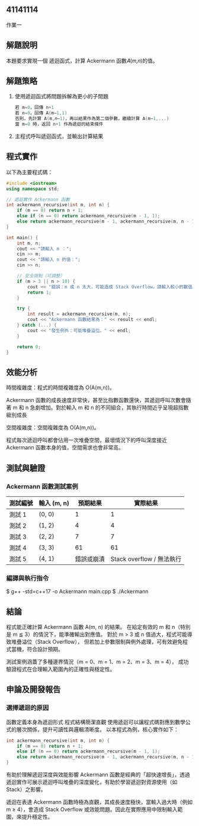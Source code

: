 ## 41141114
作業一
## 解題說明
本題要求實現一個 遞迴函式，計算 Ackermann 函數𝐴(𝑚,𝑛)的值。
## 解題策略
1. 使用遞迴函式將問題拆解為更小的子問題

   ```cpp
   若 m=0，回傳 n+1
   若 n=0，回傳 A(m−1,1)
   否則，先計算 A(m,𝑛−1)，再以結果作為第二個參數，繼續計算 A(m−1,...)
   當 m=0 時，返回 n+1 作為遞迴的結束條件
3. 主程式呼叫遞迴函式，並輸出計算結果

## 程式實作
以下為主要程式碼：

```cpp
#include <iostream>
using namespace std;

// 遞迴實作 Ackermann 函數
int ackermann_recursive(int m, int n) {
    if (m == 0) return n + 1;
    else if (n == 0) return ackermann_recursive(m - 1, 1);
    else return ackermann_recursive(m - 1, ackermann_recursive(m, n - 1));
}

int main() {
    int m, n;
    cout << "請輸入 m ：";
    cin >> m;
    cout << "請輸入 n 的值：";
    cin >> n;

    // 安全限制（可調整）
    if (m > 3 || n > 10) {
        cout << "錯誤：m 或 n 太大，可能造成 Stack Overflow。請輸入較小的數值。" << endl;
        return 1;
    }

    try {
        int result = ackermann_recursive(m, n);
        cout << "Ackermann 函數結果為：" << result << endl;
    } catch (...) {
        cout << "發生例外：可能堆疊溢位。" << endl;
    }

    return 0;
}
```
## 效能分析
時間複雜度：程式的時間複雜度為 O(A(m,n))。

Ackermann 函數的成長速度非常快，甚至比指數函數還快，其遞迴呼叫次數會隨著 m 和 n 急劇增加。對於輸入 m 和 n 的不同組合，其執行時間近乎呈現超指數級別成長

空間複雜度：空間複雜度為 O(A(m,n))。

程式每次遞迴呼叫都會佔用一次堆疊空間，最壞情況下的呼叫深度接近 Ackermann 函數本身的值，空間需求也會非常高。

## 測試與驗證
### Ackermann 函數測試案例
| 測試編號 | 輸入 (m, n) | 預期結果     | 實際結果               | 
|----------|--------------|--------------|------------------------|
| 測試 1   | (0, 0)       | 1            | 1                   |
| 測試 2   | (1, 2)       | 4            | 4                   |
| 測試 3   | (2, 2)       | 7            | 7                   |
| 測試 4   | (3, 3)       | 61           | 61                 |
| 測試 5   | (4, 1)       |  錯誤或崩潰 |  Stack overflow / 無法執行 |

### 編譯與執行指令
$ g++ -std=c++17 -o Ackermann main.cpp
$ ./Ackermann

## 結論
程式能正確計算 Ackermann 函數 A(m, n) 的結果。
在給定有效的 m 和 n（特別是 m ≦ 3）的情況下，能準確輸出對應值。
對於 m > 3 或 n 值過大，程式可能導致堆疊溢位（Stack Overflow），
但若加上參數限制與例外處理，可有效避免程式當機，符合設計預期。

測試案例涵蓋了多種邊界情況（m = 0、m = 1、m = 2、m = 3、m = 4），
成功驗證程式在合理輸入範圍內的正確性與穩定性。

## 申論及開發報告
### 選擇遞迴的原因
函數定義本身為遞迴形式
程式結構簡潔直觀
使用遞迴可以讓程式碼對應到數學公式的層次關係，提升可讀性與邏輯清晰度。
以本程式為例，核心實作如下：
```cpp
int ackermann_recursive(int m, int n) {
    if (m == 0) return n + 1;
    else if (n == 0) return ackermann_recursive(m - 1, 1);
    else return ackermann_recursive(m - 1, ackermann_recursive(m, n - 1));
}
```
有助於理解遞迴深度與效能影響
Ackermann 函數是經典的「超快速增長」，透過遞迴實作可展示遞迴呼叫堆疊的深度變化，有助於學習遞迴對資源使用（如 Stack）之影響。

遞迴在表達 Ackermann 函數時極為直觀，其成長速度極快，當輸入過大時（例如 m ≥ 4），會造成 Stack Overflow 或效能問題。因此在實際應用中限制輸入範圍，來提升穩定性。
